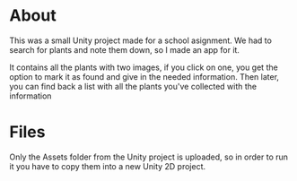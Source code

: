 # About
This was a small Unity project made for a school asignment.
We had to search for plants and note them down, so I made an app for it.

It contains all the plants with two images, if you click on one, you get the option to mark it as found and give in the needed information.
Then later, you can find back a list with all the plants you've collected with the information

# Files
Only the Assets folder from the Unity project is uploaded, so in order to run it you have to copy them into a new Unity 2D project.
